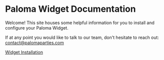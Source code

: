 # Paloma Widget Documentation

Welcome! This site houses some helpful information for you to install and configure your Paloma Widget.

If at any point you would like to talk to our team, don't hesitate to reach out: contact@palomaparties.com

[Widget Installation](/installation.md)
